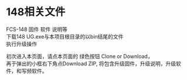 # 148相关文件
FCS-148 固件 软件 说明等  
下载148 UG.exe与本项目根目录的以bin结尾的文件  
执行升级操作  

初次进入本页面，请点本页面的 绿色按钮 Clone or Download，  
再于弹出的小框右下角点Download ZIP, 将包含升级固件，升级说明，升级软件，和写频软件。
